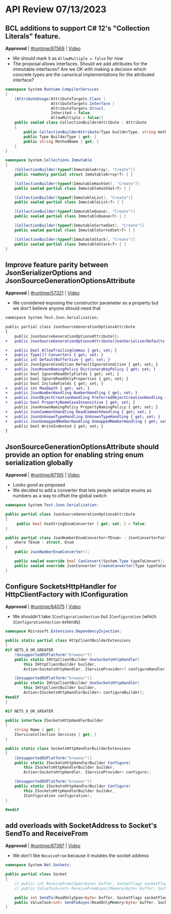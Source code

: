 # API Review 07/13/2023

## BCL additions to support C# 12's "Collection Literals" feature.

**Approved** | [#runtime/87569](https://github.com/dotnet/runtime/issues/87569#issuecomment-1634635140) | [Video](https://www.youtube.com/watch?v=dgd2OmOCJPc&t=0h0m0s)

* We should mark it as `AllowMultiple = false` for now
* The proposal allows interfaces. Should we add attributes for the immutable interfaces? Are we OK with making a decision which concrete types are the canonical implementations for the attributed interface?

```C#
namespace System.Runtime.CompilerServices
{
    [AttributeUsage(AttributeTargets.Class |
                    AttributeTargets.Interface |
                    AttributeTargets.Struct,
                    Inherited = false,
                    AllowMultiple = false)]
    public sealed class CollectionBuilderAttribute : Attribute
    {
        public CollectionBuilderAttribute(Type builderType, string methodName);
        public Type BuilderType { get; }
        public string MethodName { get; }
    }
}

namespace System.Collections.Immutable
{
    [CollectionBuilder(typeof(ImmutableArray), "Create")]
    public readonly partial struct ImmutableArray<T> { }

    [CollectionBuilder(typeof(ImmutableHashSet), "Create")]
    public sealed partial class ImmutableHashSet<T> { }

    [CollectionBuilder(typeof(ImmutableList), "Create")]
    public sealed partial class ImmutableList<T> { }

    [CollectionBuilder(typeof(ImmutableQueue), "Create")]
    public sealed partial class ImmutableQueue<T> { }

    [CollectionBuilder(typeof(ImmutableSortedSet), "Create")]
    public sealed partial class ImmutableSortedSet<T> { }

    [CollectionBuilder(typeof(ImmutableStack), "Create")]
    public sealed partial class ImmutableStack<T> { }
}
```
## Improve feature parity between JsonSerializerOptions and JsonSourceGenerationOptionsAttribute

**Approved** | [#runtime/57321](https://github.com/dotnet/runtime/issues/57321#issuecomment-1634657071) | [Video](https://www.youtube.com/watch?v=dgd2OmOCJPc&t=0h28m29s)

* We considered exposing the constructor parameter as a property but we don't believe anyone should need that

```diff
namespace System.Text.Json.Serialization;

public partial class JsonSourceGenerationOptionsAttribute
{
    public JsonSourceGenerationOptionsAttribute();
+   public JsonSourceGenerationOptionsAttribute(JsonSerializerDefaults defaults);

+   public bool AllowTrailingCommas { get; set; }
+   public Type[]? Converters { get; set; }
+   public int DefaultBufferSize { get; set; }
    public JsonIgnoreCondition DefaultIgnoreCondition { get; set; }
+   public JsonKnownNamingPolicy DictionaryKeyPolicy { get; set; }
    public bool IgnoreReadOnlyFields { get; set; }
    public bool IgnoreReadOnlyProperties { get; set; }
    public bool IncludeFields { get; set; }
+   public int MaxDepth { get; set; }
+   public JsonNumberHandling NumberHandling { get; set; }
+   public JsonObjectCreationHandling PreferredObjectCreationHandling { get; set; }
+   public bool PropertyNameCaseInsensitive { get; set; }
    public JsonKnownNamingPolicy PropertyNamingPolicy { get; set; }
+   public JsonCommentHandling ReadCommentHandling { get; set; }
+   public JsonUnknownTypeHandling UnknownTypeHandling { get; set; }
+   public JsonUnmappedMemberHandling UnmappedMemberHandling { get; set; }
    public bool WriteIndented { get; set; }
}
```
## JsonSourceGenerationOptionsAttribute should provide an option for enabling string enum serialization globally

**Approved** | [#runtime/87195](https://github.com/dotnet/runtime/issues/87195#issuecomment-1634682787) | [Video](https://www.youtube.com/watch?v=dgd2OmOCJPc&t=0h46m42s)

* Looks good as proposed
* We decided to add a converter that lets people serialize enums as numbers as a way to offset the global switch

```C#
namespace System.Text.Json.Serialization;

public partial class JsonSourceGenerationOptionsAttribute
{
     public bool UseStringEnumConverter { get; set; } = false;
}

public partial class JsonNumberEnumConverter<TEnum> : JsonConverterFactory
    where TEnum : struct, Enum
{
    public JsonNumberEnumConverter();

    public sealed override bool CanConvert(System.Type typeToConvert);
    public sealed override JsonConverter CreateConverter(Type typeToConvert, JsonSerializerOptions options);
}
```
## Configure SocketsHttpHandler for HttpClientFactory with IConfiguration

**Approved** | [#runtime/84075](https://github.com/dotnet/runtime/issues/84075#issuecomment-1634723825) | [Video](https://www.youtube.com/watch?v=dgd2OmOCJPc&t=1h7m4s)

* We shouldn't take `IConfigurationSection` but `IConfiguration` (which `IConfigurationSection` extends)

```C#
namespace Microsoft.Extensions.DependencyInjection;

public static partial class HttpClientBuilderExtensions
{
#if NET5_0_OR_GREATER
    [UnsupportedOSPlatform("browser")]
    public static IHttpClientBuilder UseSocketsHttpHandler(
        this IHttpClientBuilder builder,
        Action<SocketsHttpHandler, IServiceProvider>? configureHandler = null);

    [UnsupportedOSPlatform("browser")]
    public static IHttpClientBuilder UseSocketsHttpHandler(
        this IHttpClientBuilder builder,
        Action<ISocketsHttpHandlerBuilder> configureBuilder);
#endif
}

#if NET5_0_OR_GREATER

public interface ISocketsHttpHandlerBuilder
{
    string Name { get; }
    IServiceCollection Services { get; }
}

public static class SocketsHttpHandlerBuilderExtensions
{
    [UnsupportedOSPlatform("browser")]
    public static ISocketsHttpHandlerBuilder Configure(
        this ISocketsHttpHandlerBuilder builder,
        Action<SocketsHttpHandler, IServiceProvider> configure);

    [UnsupportedOSPlatform("browser")]
    public static ISocketsHttpHandlerBuilder Configure(
        this ISocketsHttpHandlerBuilder builder,
        IConfiguration configuration);
}

#endif
```
## add overloads with SocketAddress to Socket's SendTo and ReceiveFrom

**Approved** | [#runtime/87397](https://github.com/dotnet/runtime/issues/87397#issuecomment-1634730211) | [Video](https://www.youtube.com/watch?v=dgd2OmOCJPc&t=1h40m39s)

* We don't like `ReceiveFrom` because it mutates the socket address

```C#
namespace System.Net.Sockets;

public partial class Socket
{
    // public int ReceiveFrom(Span<byte> buffer, SocketFlags socketFlags, SocketAddress socketAddress);
    // public ValueTask<int> ReceiveFromAsync(Memory<byte> buffer, SocketFlags socketFlags, SocketAddress socketAddress, CancellationToken cancellationToken = default);

    public int SendTo(ReadOnlySpan<byte> buffer, SocketFlags socketFlags, SocketAddress socketAddress);
    public ValueTask<int> SendToAsync(ReadOnlyMemory<byte> buffer, SocketFlags socketFlags, SocketAddress socketAddress, CancellationToken cancellationToken = default);
}
```
